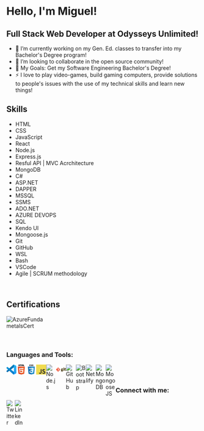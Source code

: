 # Hello, I'm Miguel!

## Full Stack Web Developer at Odysseys Unlimited!

- 🌱 I’m currently working on my Gen. Ed. classes to transfer into my Bachelor's Degree program!
- 👯 I’m looking to collaborate in the open source community!
- 🥅 My Goals: Get my Software Engineering Bachelor's Degree!
- ⚡ I love to play video-games, build gaming computers, provide solutions to people's issues with the use of my technical skills and learn new things!

## Skills

- HTML
- CSS
- JavaScript
- React
- Node.js
- Express.js
- Resful API | MVC Acrchitecture
- MongoDB
- C#
- ASP.NET
- DAPPER
- MSSQL
- SSMS
- ADO.NET
- AZURE DEVOPS
- SQL
- Kendo UI
- Mongoose.js
- Git
- GitHub
- WSL
- Bash
- VSCode
- Agile | SCRUM methodology

<br />

## Certifications
[<img align="left" alt="AzureFundametalsCert" width="100px" src="https://learn.microsoft.com/en-us/media/learn/certification/badges/microsoft-certified-fundamentals-badge.svg?branch=main" />][AzureFundametals]
<br />
<br />
<br />
<br />


### Languages and Tools:

<img align="left" alt="Visual Studio Code" width="26px" src="https://raw.githubusercontent.com/github/explore/80688e429a7d4ef2fca1e82350fe8e3517d3494d/topics/visual-studio-code/visual-studio-code.png" />
<img align="left" alt="HTML5" width="26px" src="https://raw.githubusercontent.com/github/explore/80688e429a7d4ef2fca1e82350fe8e3517d3494d/topics/html/html.png" />
<img align="left" alt="CSS3" width="26px" src="https://raw.githubusercontent.com/github/explore/80688e429a7d4ef2fca1e82350fe8e3517d3494d/topics/css/css.png" />
<img align="left" alt="JavaScript" width="26px" src="https://raw.githubusercontent.com/github/explore/80688e429a7d4ef2fca1e82350fe8e3517d3494d/topics/javascript/javascript.png" />
<img align="left" alt="Node.js" width="26px" src="https://img.icons8.com/fluency/344/node-js.png" />

<img align="left" alt="Git" width="26px" src="https://raw.githubusercontent.com/github/explore/80688e429a7d4ef2fca1e82350fe8e3517d3494d/topics/git/git.png" />

<img align="left" alt="GitHub" width="26px" src="https://img.icons8.com/color-glass/48/000000/github.png" />

<img align="left" alt="Bootstrap" width="26px" src="https://img.icons8.com/color/344/bootstrap.png" />

<img align="left" alt="Netlify" width="26px" src="https://img.icons8.com/external-tal-revivo-shadow-tal-revivo/344/external-netlify-a-cloud-computing-company-that-offers-hosting-and-serverless-backend-services-for-static-websites-logo-shadow-tal-revivo.png" />

<img align="left" alt="MongoDB" width="26px" src="https://img.icons8.com/color/50/000000/mongodb.png" />

<img align="left" alt="Mongoose JS" width="26px" src="https://avatars.githubusercontent.com/u/7552965?s=280&v=4" />

<br/>
<br/>

### Connect with me:


[<img align="left" alt="Twitter" width="22px" src="https://img.icons8.com/color/48/000000/twitter--v1.png" />][twitter]
[<img align="left" alt="LinkedIn" width="22px" src="https://img.icons8.com/color/48/000000/linkedin.png" />][linkedin]



<br />
<br />

[twitter]: https://twitter.com/mgarl22
[linkedin]: https://www.linkedin.com/in/miguel-rodriguez-25371021b/
[AzureFundametals]: https://learn.microsoft.com/en-us/users/miguelrodriguez-3957/credentials/d77ed2e7b6952700
